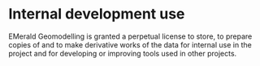 # Internal development use

EMerald Geomodelling is granted a perpetual license to store, to prepare copies of and to make derivative works of the data
for internal use in the project and for developing or improving tools used in other projects.
